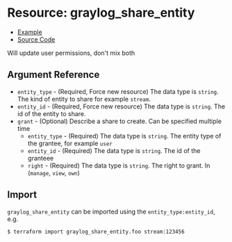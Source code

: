 # Resource: graylog_share_entity

* [Example](https://github.com/terraform-provider-graylog/terraform-provider-graylog/blob/master/examples/v0.12/share_entity.tf)
* [Source Code](https://github.com/terraform-provider-graylog/terraform-provider-graylog/blob/master/graylog/resource/authz/shares/entities/resource.go)

Will update user permissions, don't mix both

## Argument Reference

* `entity_type` - (Required, Force new resource) The data type is `string`. The kind of entity to share for example `stream`.
* `entity_id` - (Required, Force new resource) The data type is `string`. The id of the entity to share.
* `grant` - (Optional) Describe a share to create. Can be specified multiple time
  * `entity_type` - (Required) The data type is `string`. The entity type of the grantee, for example `user`
  * `entity_id` - (Required) The data type is `string`. The id of the granteee
  * `right` - (Required) The data type is `string`. The right to grant. In (`manage`, `view`, `own`)

## Import

`graylog_share_entity` can be imported using the `entity_type:entity_id`, e.g.
```
$ terraform import graylog_share_entity.foo stream:123456
```
